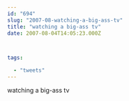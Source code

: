 ```yaml
---
id: "694"
slug: "2007-08-watching-a-big-ass-tv"
title: "watching a big-ass tv"
date: 2007-08-04T14:05:23.000Z



tags:

  - "tweets"
---
```

<div class="sqs-html-content">
  <p>watching a big-ass tv</p>
</div>
